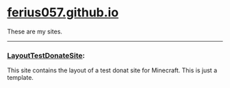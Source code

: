# <a href="https://ferius057.github.io">ferius057.github.io</a>

These are my sites.

<hr>

### <a href="https://ferius057.github.io/LayoutTestDonateSite/">LayoutTestDonateSite</a>:
This site contains the layout of a test donat site for Minecraft. This is just a template.
